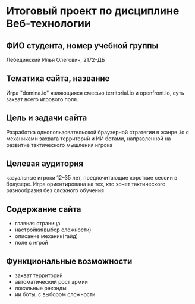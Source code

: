 # Итоговый проект по дисциплине Веб-технологии

## ФИО студента, номер учебной группы

Лебединский Илья Олегович, 2172-ДБ

## Тематика сайта, название

Игра "domina.io" являющияся смесью territorial.io и openfront.io, суть захват всего игрового поля.

## Цель и задачи сайта

Разработка однопользовательской браузерной стратегии в жанре .io с механиками захвата территорий и ИИ ботами, направленной на развитие тактического мышления игрока

## Целевая аудитория

казуальные игроки 12–35 лет, предпочитающие короткие сессии в браузере. Игра ориентирована на тех, кто хочет тактического разнообразия без сложного обучения

## Содержание сайта

* главная страница
* настройки(выбор сложности)
* описание механик(гайд)
* поле с игрой

## Функциональные возможности

* захват территорий
* автоматический рост армии
* локальные реконды
* ии боты, с выбором сложности
